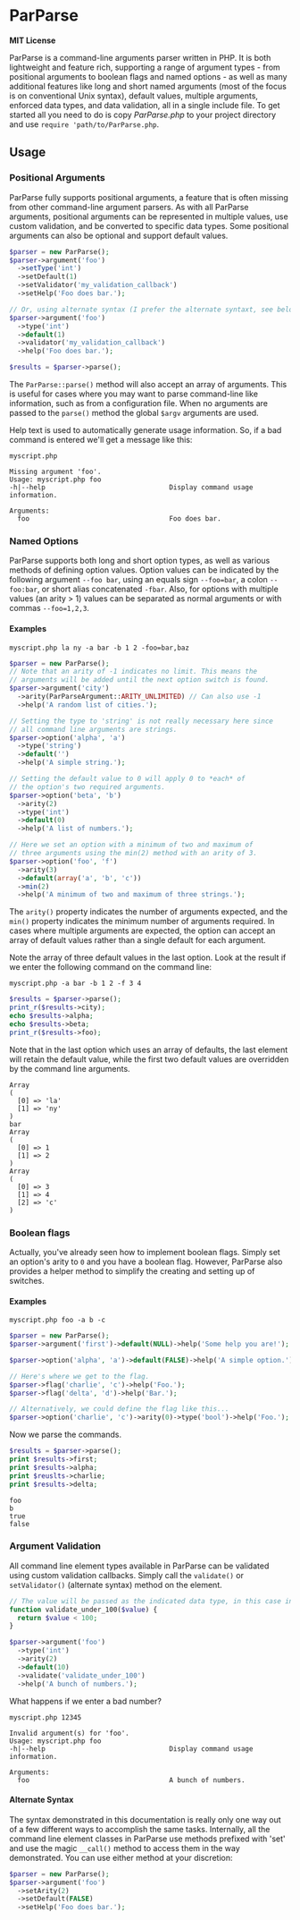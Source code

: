 ParParse
========

**MIT License**

ParParse is a command-line arguments parser written in PHP. It is both
lightweight and feature rich, supporting a range of argument types -
from positional arguments to boolean flags and named options - as well
as many additional features like long and short named arguments (most of
the focus is on conventional Unix syntax), default values, multiple
arguments, enforced data types, and data validation, all in a single
include file. To get started all you need to do is copy _ParParse.php_
to your project directory and use `require 'path/to/ParParse.php`.

Usage
-----

### Positional Arguments

ParParse fully supports positional arguments, a feature that is often
missing from other command-line argument parsers. As with all ParParse
arguments, positional arguments can be represented in multiple values,
use custom validation, and be converted to specific data types. Some
positional arguments can also be optional and support default values.

```php
$parser = new ParParse();
$parser->argument('foo')
  ->setType('int')
  ->setDefault(1)
  ->setValidator('my_validation_callback')
  ->setHelp('Foo does bar.');

// Or, using alternate syntax (I prefer the alternate syntaxt, see below).
$parser->argument('foo')
  ->type('int')
  ->default(1)
  ->validator('my_validation_callback')
  ->help('Foo does bar.');

$results = $parser->parse();
```
The `ParParse::parse()` method will also accept an array of arguments.
This is useful for cases where you may want to parse command-line like
information, such as from a configuration file. When no arguments are
passed to the `parse()` method the global `$argv` arguments are used.

Help text is used to automatically generate usage information. So, if
a bad command is entered we'll get a message like this:

`myscript.php`

```
Missing argument 'foo'.
Usage: myscript.php foo
-h|--help                               Display command usage information.

Arguments:
  foo                                   Foo does bar.
```

### Named Options

ParParse supports both long and short option types, as well as various
methods of defining option values. Option values can be indicated by
the following argument `--foo bar`, using an equals sign `--foo=bar`,
a colon `--foo:bar`, or short alias concatenated `-fbar`. Also, for
options with multiple values (an arity > 1) values can be separated
as normal arguments or with commas `--foo=1,2,3`.

#### Examples

`myscript.php la ny -a bar -b 1 2 -foo=bar,baz`

```php
$parser = new ParParse();
// Note that an arity of -1 indicates no limit. This means the
// arguments will be added until the next option switch is found.
$parser->argument('city')
  ->arity(ParParseArgument::ARITY_UNLIMITED) // Can also use -1
  ->help('A random list of cities.');

// Setting the type to 'string' is not really necessary here since
// all command line arguments are strings.
$parser->option('alpha', 'a')
  ->type('string')
  ->default('')
  ->help('A simple string.');

// Setting the default value to 0 will apply 0 to *each* of
// the option's two required arguments.
$parser->option('beta', 'b')
  ->arity(2)
  ->type('int')
  ->default(0)
  ->help('A list of numbers.');

// Here we set an option with a minimum of two and maximum of
// three arguments using the min(2) method with an arity of 3.
$parser->option('foo', 'f')
  ->arity(3)
  ->default(array('a', 'b', 'c'))
  ->min(2)
  ->help('A minimum of two and maximum of three strings.');
```

The `arity()` property indicates the number of arguments expected,
and the `min()` property indicates the minimum number of arguments
required. In cases where multiple arguments are expected, the option
can accept an array of default values rather than a single default
for each argument.

Note the array of three default values in the last option. Look at
the result if we enter the following command on the command line:

`myscript.php -a bar -b 1 2 -f 3 4`

```php
$results = $parser->parse();
print_r($results->city);
echo $results->alpha;
echo $results->beta;
print_r($results->foo);
```

Note that in the last option which uses an array of defaults, the
last element will retain the default value, while the first two
default values are overridden by the command line arguments.
```
Array
(
  [0] => 'la'
  [1] => 'ny'
)
bar
Array
(
  [0] => 1
  [1] => 2
)
Array
(
  [0] => 3
  [1] => 4
  [2] => 'c'
)
```

### Boolean flags

Actually, you've already seen how to implement boolean flags. Simply
set an option's arity to `0` and you have a boolean flag. However,
ParParse also provides a helper method to simplify the creating and
setting up of switches.

#### Examples

`myscript.php foo -a b -c`

```php
$parser = new ParParse();
$parser->argument('first')->default(NULL)->help('Some help you are!');

$parser->option('alpha', 'a')->default(FALSE)->help('A simple option.');

// Here's where we get to the flag.
$parser->flag('charlie', 'c')->help('Foo.');
$parser->flag('delta', 'd')->help('Bar.');

// Alternatively, we could define the flag like this...
$parser->option('charlie', 'c')->arity(0)->type('bool')->help('Foo.');
```
Now we parse the commands.
```php
$results = $parser->parse();
print $results->first;
print $results->alpha;
print $reuslts->charlie;
print $results->delta;
```

```
foo
b
true
false
```

### Argument Validation
All command line element types available in ParParse can be validated
using custom validation callbacks. Simply call the `validate()` or
`setValidator()` (alternate syntax) method on the element.

```php
// The value will be passed as the indicated data type, in this case int.
function validate_under_100($value) {
  return $value < 100;
}

$parser->argument('foo')
  ->type('int')
  ->arity(2)
  ->default(10)
  ->validate('validate_under_100')
  ->help('A bunch of numbers.');
```

What happens if we enter a bad number?

`myscript.php 12345`

```
Invalid argument(s) for 'foo'.
Usage: myscript.php foo
-h|--help                               Display command usage information.

Arguments:
  foo                                   A bunch of numbers.
```

#### Alternate Syntax
The syntax demonstrated in this documentation is really only one way out
of a few different ways to accomplish the same tasks. Internally, all the
command line element classes in ParParse use methods prefixed with 'set'
and use the magic `__call()` method to access them in the way demonstrated.
You can use either method at your discretion:
```php
$parser = new ParParse();
$parser->argument('foo')
  ->setArity(2)
  ->setDefault(FALSE)
  ->setHelp('Foo does bar.');
```
